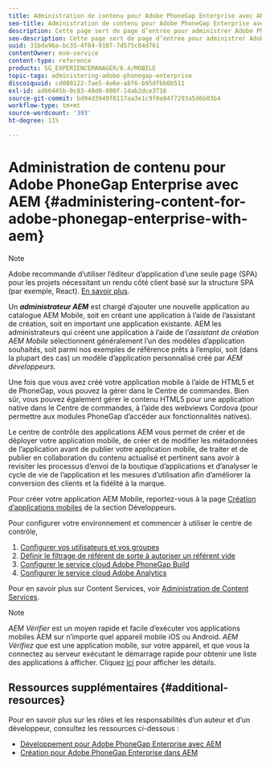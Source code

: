 ```yaml
---
title: Administration de contenu pour Adobe PhoneGap Enterprise avec AEM
seo-title: Administration de contenu pour Adobe PhoneGap Enterprise avec AEM
description: Cette page sert de page d’entrée pour administrer Adobe PhoneGap Enterprise.
seo-description: Cette page sert de page d’entrée pour administrer Adobe PhoneGap Enterprise.
uuid: 31bda96a-bc35-4f04-9107-7d575c04d761
contentOwner: msm-service
content-type: reference
products: SG_EXPERIENCEMANAGER/6.4/MOBILE
topic-tags: administering-adobe-phonegap-enterprise
discoiquuid: cd080122-7ae5-4e6e-a8f6-b95dfbb0b511
exl-id: ad66445b-0c83-48d0-880f-14ab2dce3716
source-git-commit: bd94d3949f0117aa3e1c9f0e84f7293a5d6b03b4
workflow-type: tm+mt
source-wordcount: '393'
ht-degree: 11%

---
```


# Administration de contenu pour Adobe PhoneGap Enterprise avec AEM {#administering-content-for-adobe-phonegap-enterprise-with-aem}

>[!NOTE]
>
>Adobe recommande d’utiliser l’éditeur d’application d’une seule page (SPA) pour les projets nécessitant un rendu côté client basé sur la structure SPA (par exemple, React). [En savoir plus](/help/sites-developing/spa-overview.md).

Un ***administrateur AEM*** est chargé d’ajouter une nouvelle application au catalogue AEM Mobile, soit en créant une application à l’aide de l’assistant de création, soit en important une application existante. AEM les administrateurs qui créent une application à l’aide de l’*assistant de création AEM Mobile* sélectionnent généralement l’un des modèles d’application souhaités, soit parmi nos exemples de référence prêts à l’emploi, soit (dans la plupart des cas) un modèle d’application personnalisé créé par *AEM développeurs.*

Une fois que vous avez créé votre application mobile à l’aide de HTML5 et de PhoneGap, vous pouvez la gérer dans le Centre de commandes. Bien sûr, vous pouvez également gérer le contenu HTML5 pour une application native dans le Centre de commandes, à l’aide des webviews Cordova (pour permettre aux modules PhoneGap d’accéder aux fonctionnalités natives).

Le centre de contrôle des applications AEM vous permet de créer et de déployer votre application mobile, de créer et de modifier les métadonnées de l’application avant de publier votre application mobile, de traiter et de publier en collaboration du contenu actualisé et pertinent sans avoir à revisiter les processus d’envoi de la boutique d’applications et d’analyser le cycle de vie de l’application et les mesures d’utilisation afin d’améliorer la conversion des clients et la fidélité à la marque.

Pour créer votre application AEM Mobile, reportez-vous à la page [Création d’applications mobiles](/help/mobile/building-app-mobile-phonegap.md) de la section Développeurs.

Pour configurer votre environnement et commencer à utiliser le centre de contrôle,

1. [Configurer vos utilisateurs et vos groupes](/help/mobile/configure-users-groups.md)
1. [Définir le filtrage de référent de sorte à autoriser un référent vide ](/help/mobile/setting-referrer-filter-empty.md)
1. [Configurer le service cloud Adobe PhoneGap Build ](/help/mobile/configure-phonegap-build-cloud.md)
1. [Configurer le service cloud Adobe Analytics ](/help/mobile/configure-adobe-mobile-cloud-service.md)

Pour en savoir plus sur Content Services, voir [Administration de Content Services](/help/mobile/developing-content-services.md).

>[!NOTE]
>
>*AEM Vérifier* est un moyen rapide et facile d’exécuter vos applications mobiles AEM sur n’importe quel appareil mobile iOS ou Android. *AEM Vérifiez que* est une application mobile, sur votre appareil, et que vous la connectez au serveur exécutant le démarrage rapide pour obtenir une liste des applications à afficher. Cliquez [ici](/help/mobile/phonegap-mobile-quickstart.md) pour afficher les détails.

## Ressources supplémentaires {#additional-resources}

Pour en savoir plus sur les rôles et les responsabilités d’un auteur et d’un développeur, consultez les ressources ci-dessous :

* [Développement pour Adobe PhoneGap Enterprise avec AEM](/help/mobile/developing-in-phonegap.md)
* [Création pour Adobe PhoneGap Enterprise dans AEM](/help/mobile/phonegap.md)
